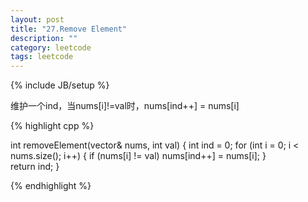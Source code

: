 ```yaml
---
layout: post
title: "27.Remove Element"
description: ""
category: leetcode
tags: leetcode
---
```

{% include JB/setup %}

维护一个ind，当nums[i]!=val时，nums[ind++] = nums[i]

{% highlight cpp %}

int removeElement(vector<int>& nums, int val) {
  int ind = 0;
  for (int i = 0; i < nums.size(); i++) {
    if (nums[i] != val)
      nums[ind++] = nums[i];
  }    
  return ind;
}

{% endhighlight %}